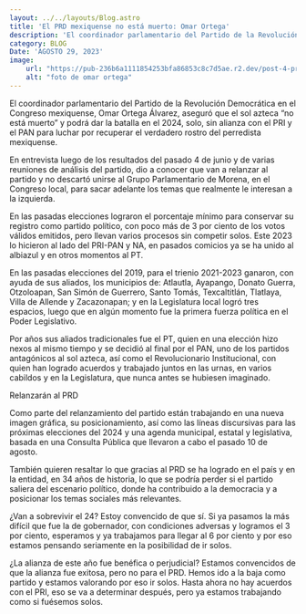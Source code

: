 ```yaml
---
layout: ../../layouts/Blog.astro
title: 'El PRD mexiquense no está muerto: Omar Ortega'
description: 'El coordinador parlamentario del Partido de la Revolución Democrática en el Congreso mexiquense, Omar Ortega Álvarez, aseguró que el sol azteca “no está muerto” y podrá dar la batalla en el 2024...'
category: BLOG 
Date: 'AGOSTO 29, 2023'
image: 
    url: "https://pub-236b6a1111854253bfa86853c8c7d5ae.r2.dev/post-4-prd.jpeg"
    alt: "foto de omar ortega" 
---
```


El coordinador parlamentario del Partido de la Revolución Democrática en el Congreso mexiquense, Omar Ortega Álvarez, aseguró que el sol azteca “no está muerto” y podrá dar la batalla en el 2024, solo, sin alianza con el PRI y el PAN para luchar por recuperar el verdadero rostro del perredista mexiquense.

En entrevista luego de los resultados del pasado 4 de junio y de varias reuniones de análisis del partido, dio a conocer que van a relanzar al partido y no descartó unirse al Grupo Parlamentario de Morena, en el Congreso local, para sacar adelante los temas que realmente le interesan a la izquierda.

En las pasadas elecciones lograron el porcentaje mínimo para conservar su registro como partido político, con poco más de 3 por ciento de los votos válidos emitidos, pero llevan varios procesos sin competir solos. Este 2023 lo hicieron al lado del PRI-PAN y NA, en pasados comicios ya se ha unido al albiazul y en otros momentos al PT.

En las pasadas elecciones del 2019, para el trienio 2021-2023 ganaron, con ayuda de sus aliados, los municipios de: Atlautla, Ayapango, Donato Guerra, Otzoloapan, San Simón de Guerrero, Santo Tomás, Texcaltitlán, Tlatlaya, Villa de Allende y Zacazonapan; y en la Legislatura local logró tres espacios, luego que en algún momento fue la primera fuerza política en el Poder Legislativo.

Por años sus aliados tradicionales fue el PT, quien en una elección hizo nexos al mismo tiempo y se decidió al final por el PAN, uno de los partidos antagónicos al sol azteca, así como el Revolucionario Institucional, con quien han logrado acuerdos y trabajado juntos en las urnas, en varios cabildos y en la Legislatura, que nunca antes se hubiesen imaginado.

<span class="font-semibold text-3xl">Relanzarán al PRD<span>

Como parte del relanzamiento del partido están trabajando en una nueva imagen gráfica, su posicionamiento, así como las líneas discursivas para las próximas elecciones del 2024 y una agenda municipal, estatal y legislativa, basada en una Consulta Pública que llevaron a cabo el pasado 10 de agosto.

También quieren resaltar lo que gracias al PRD se ha logrado en el país y en la entidad, en 34 años de historia, lo que se podría perder si el partido saliera del escenario político, donde ha contribuido a la democracia y a posicionar los temas sociales más relevantes.

¿Van a sobrevivir el 24?
Estoy convencido de que sí. Si ya pasamos la más difícil que fue la de gobernador, con condiciones adversas y logramos el 3 por ciento, esperamos y ya trabajamos para llegar al 6 por ciento y por eso estamos pensando seriamente en la posibilidad de ir solos.

¿La alianza de este año fue benéfica o perjudicial?
Estamos convencidos de que la alianza fue exitosa, pero no para el PRD. Hemos ido a la baja como partido y estamos valorando por eso ir solos. Hasta ahora no hay acuerdos con el PRI, eso se va a determinar después, pero ya estamos trabajando como si fuésemos solos.
